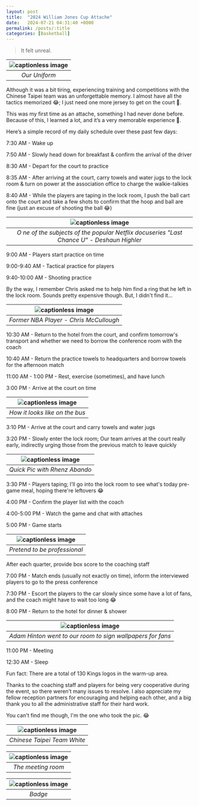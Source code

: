 ```yaml
---
layout: post
title:  "2024 William Jones Cup Attache"
date:   2024-07-21 04:31:40 +0000
permalink: /posts/:title
categories: [Basketball]
---
```


> It felt unreal.

| ![captionless image](/assets/jones_cup/IMG_0249.JPG)|
|:--:| 
| *Our Uniform* |

Although it was a bit tiring, experiencing training and competitions with the Chinese Taipei team was an unforgettable memory. I almost have all the tactics memorized 😂; I just need one more jersey to get on the court 🤣.

This was my first time as an attache, something I had never done before. Because of this, I learned a lot, and it’s a very memorable experience 🏀.

Here’s a simple record of my daily schedule over these past few days:

7:30 AM - Wake up

7:50 AM - Slowly head down for breakfast & confirm the arrival of the driver

8:30 AM - Depart for the court to practice

8:35 AM - After arriving at the court, carry towels and water jugs to the lock room & turn on power at the association office to charge the walkie-talkies

8:40 AM - While the players are taping in the lock room, I push the ball cart onto the court and take a few shots to confirm that the hoop and ball are fine (just an excuse of shooting the ball 😂)

| ![captionless image](/assets/jones_cup/IMG_0263.JPG)|
|:--:| 
| *O ne of the subjects of the popular Netflix docuseries "Last Chance U"  - Deshaun Highler* |

9:00 AM - Players start practice on time

9:00-9:40 AM - Tactical practice for players

9:40-10:00 AM - Shooting practice

By the way, I remember Chris asked me to help him find a ring that he left in the lock room. Sounds pretty expensive though. But, I didn't find it...

| ![captionless image](/assets/jones_cup/IMG_0222.JPG)|
|:--:| 
| *Former NBA Player - Chris McCullough* |


10:30 AM - Return to the hotel from the court, and confirm tomorrow's transport and whether we need to borrow the conference room with the coach

10:40 AM - Return the practice towels to headquarters and borrow towels for the afternoon match

11:00 AM - 1:00 PM - Rest, exercise (sometimes), and have lunch

3:00 PM - Arrive at the court on time

| ![captionless image](/assets/jones_cup/fans.JPG)|
|:--:| 
| *How it looks like on the bus* |


3:10 PM - Arrive at the court and carry towels and water jugs

3:20 PM - Slowly enter the lock room; Our team arrives at the court really early, indirectly urging those from the previous match to leave quickly

| ![captionless image](/assets/jones_cup/IMG_0289.JPG)|
|:--:| 
| *Quick Pic with Rhenz Abando* |

3:30 PM - Players taping; I’ll go into the lock room to see what's today pre-game meal, hoping there're leftovers 😂

4:00 PM - Confirm the player list with the coach

4:00-5:00 PM - Watch the game and chat with attaches

5:00 PM - Game starts

| ![captionless image](/assets/jones_cup/IMG_0274.JPG)|
|:--:| 
| *Pretend to be professional* |

After each quarter, provide box score to the coaching staff

7:00 PM - Match ends (usually not exactly on time), inform the interviewed players to go to the press conference

7:30 PM - Escort the players to the car slowly since some have a lot of fans, and the coach might have to wait too long 😂

8:00 PM - Return to the hotel for dinner & shower

| ![captionless image](/assets/jones_cup/IMG_0269.JPG)|
|:--:| 
| *Adam Hinton went to our room to sign wallpapers for fans* |

11:00 PM - Meeting

12:30 AM - Sleep

Fun fact: There are a total of 130 Kings logos in the warm-up area.


Thanks to the coaching staff and players for being very cooperative during the event, so there weren’t many issues to resolve. I also appreciate my fellow reception partners for encouraging and helping each other, and a big thank you to all the administrative staff for their hard work.

You can't find me though, I'm the one who took the pic. 😂

| ![captionless image](/assets/jones_cup/IMG_0293.JPG)|
|:--:| 
| *Chinese Taipei Team White* |


| ![captionless image](/assets/jones_cup/IMG_0301.JPG)|
|:--:| 
| *The meeting room* |

| ![captionless image](/assets/jones_cup/IMG_0326.JPG)|
|:--:| 
| *Badge* |